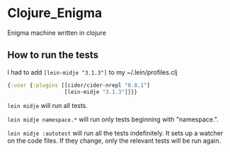 # Clojure_Enigma
Enigma machine written in clojure


## How to run the tests

I had to add `[lein-midje "3.1.3"]` to my ~/.lein/profiles.clj

```clojure
{:user {:plugins [[cider/cider-nrepl "0.8.1"]
                  [lein-midje "3.1.3"]]}}
```

`lein midje` will run all tests.

`lein midje namespace.*` will run only tests beginning with "namespace.".

`lein midje :autotest` will run all the tests indefinitely. It sets up a
watcher on the code files. If they change, only the relevant tests will be
run again.
